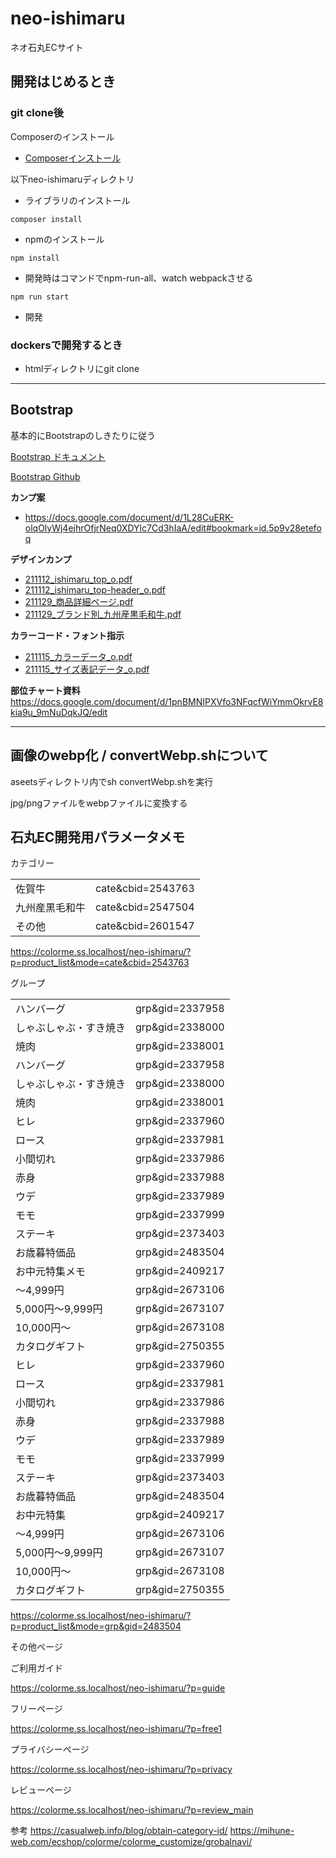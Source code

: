# neo-ishimaru
ネオ石丸ECサイト

## 開発はじめるとき

### git clone後

Composerのインストール

- [Composerインストール](https://mebee.info/2020/06/02/post-10844/)

以下neo-ishimaruディレクトリ

- ライブラリのインストール

 ```
composer install
 ```

- npmのインストール　

 ```
npm install
 ```
- 開発時はコマンドでnpm-run-all、watch webpackさせる

 ```
npm run start
 ```
- 開発

### dockersで開発するとき
- htmlディレクトリにgit clone

___ 

## Bootstrap
基本的にBootstrapのしきたりに従う

[Bootstrap ドキュメント](https://getbootstrap.jp/docs/5.0/getting-started/introduction/)

[Bootstrap Github](https://github.com/twbs/bootstrap)

**カンプ案**
- https://docs.google.com/document/d/1L28CuERK-olqOlyWj4ejhrOfjrNeq0XDYlc7Cd3hIaA/edit#bookmark=id.5p9v28etefoq


**デザインカンプ**
- [211112_ishimaru_top_o.pdf](https://github.com/steamships/neo-ishimaru/files/7535952/211112_ishimaru_top_o.pdf)
- [211112_ishimaru_top-header_o.pdf](https://github.com/steamships/neo-ishimaru/files/7535954/211112_ishimaru_top-header_o.pdf)
- [211129_商品詳細ページ.pdf](https://github.com/steamships/neo-ishimaru/files/7640441/211129_.pdf)
- [211129_ブランド別_九州産黒毛和牛.pdf](https://github.com/steamships/neo-ishimaru/files/7640445/211129_._.pdf)


**カラーコード・フォント指示**
- [211115_カラーデータ_o.pdf](https://github.com/steamships/neo-ishimaru/files/7535955/211115_._o.pdf)
- [211115_サイズ表記データ_o.pdf](https://github.com/steamships/neo-ishimaru/files/7535956/211115_._o.pdf)

**部位チャート資料**
https://docs.google.com/document/d/1pnBMNIPXVfo3NFqcfWiYmmOkrvE8kia9u_9mNuDqkJQ/edit

___ 

## 画像のwebp化 / convertWebp.shについて

aseetsディレクトリ内でsh convertWebp.shを実行

jpg/pngファイルをwebpファイルに変換する


## 石丸EC開発用パラメータメモ

カテゴリー


|                        |                 | 
| ---------------------- | --------------- | 
| 佐賀牛         | cate&cbid=2543763 | 
| 九州産黒毛和牛 | cate&cbid=2547504 | 
| その他         | cate&cbid=2601547 | 


https://colorme.ss.localhost/neo-ishimaru/?p=product_list&mode=cate&cbid=2543763

グループ

|                        |                 | 
| ---------------------- | --------------- | 
| ハンバーグ             | grp&gid=2337958 | 
| しゃぶしゃぶ・すき焼き | grp&gid=2338000 | 
| 焼肉                   | grp&gid=2338001 |  | 
| ハンバーグ             | grp&gid=2337958 | 
| しゃぶしゃぶ・すき焼き | grp&gid=2338000 | 
| 焼肉                   | grp&gid=2338001 | 
| ヒレ                   | grp&gid=2337960 | 
| ロース                 | grp&gid=2337981 | 
| 小間切れ               | grp&gid=2337986 | 
| 赤身                   | grp&gid=2337988 | 
| ウデ                   | grp&gid=2337989 | 
| モモ                   | grp&gid=2337999 | 
| ステーキ               | grp&gid=2373403 | 
| お歳暮特価品           | grp&gid=2483504 | 
| お中元特集メモ             | grp&gid=2409217 | 
| ～4,999円              | grp&gid=2673106 | 
| 5,000円～9,999円       | grp&gid=2673107 | 
| 10,000円～             | grp&gid=2673108 | 
| カタログギフト         | grp&gid=2750355 | 
| ヒレ                   | grp&gid=2337960 | 
| ロース                 | grp&gid=2337981 | 
| 小間切れ               | grp&gid=2337986 | 
| 赤身                   | grp&gid=2337988 | 
| ウデ                   | grp&gid=2337989 | 
| モモ                   | grp&gid=2337999 | 
| ステーキ               | grp&gid=2373403 | 
| お歳暮特価品           | grp&gid=2483504 | 
| お中元特集             | grp&gid=2409217 | 
| ～4,999円              | grp&gid=2673106 | 
| 5,000円～9,999円       | grp&gid=2673107 | 
| 10,000円～             | grp&gid=2673108 | 
| カタログギフト         | grp&gid=2750355 | 

https://colorme.ss.localhost/neo-ishimaru/?p=product_list&mode=grp&gid=2483504

その他ページ

ご利用ガイド

https://colorme.ss.localhost/neo-ishimaru/?p=guide

フリーページ

https://colorme.ss.localhost/neo-ishimaru/?p=free1

プライバシーページ

https://colorme.ss.localhost/neo-ishimaru/?p=privacy

レビューページ

https://colorme.ss.localhost/neo-ishimaru/?p=review_main



参考
https://casualweb.info/blog/obtain-category-id/
https://mihune-web.com/ecshop/colorme/colorme_customize/grobalnavi/
